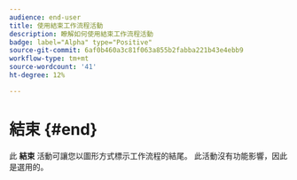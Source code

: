```yaml
---
audience: end-user
title: 使用結束工作流程活動
description: 瞭解如何使用結束工作流程活動
badge: label="Alpha" type="Positive"
source-git-commit: 6af0b460a3c81f063a855b2fabba221b43e4ebb9
workflow-type: tm+mt
source-wordcount: '41'
ht-degree: 12%

---
```



# 結束 {#end}

此 **結束** 活動可讓您以圖形方式標示工作流程的結尾。 此活動沒有功能影響，因此是選用的。

